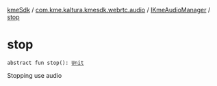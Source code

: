 [kmeSdk](../../index.md) / [com.kme.kaltura.kmesdk.webrtc.audio](../index.md) / [IKmeAudioManager](index.md) / [stop](./stop.md)

# stop

`abstract fun stop(): `[`Unit`](https://kotlinlang.org/api/latest/jvm/stdlib/kotlin/-unit/index.html)

Stopping use audio

